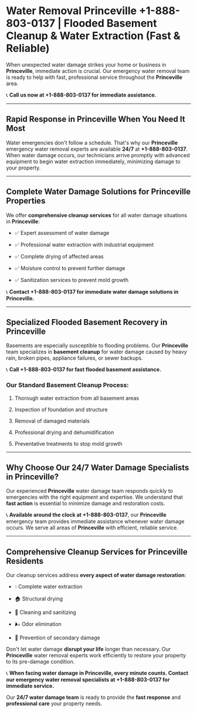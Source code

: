 # Water Removal Princeville +1-888-803-0137 | Flooded Basement Cleanup & Water Extraction (Fast & Reliable)

When unexpected water damage strikes your home or business in **Princeville**, immediate action is crucial. Our emergency water removal team is ready to help with fast, professional service throughout the **Princeville** area. 

📞 **Call us now at +1-888-803-0137 for immediate assistance.**

---

## Rapid Response in Princeville When You Need It Most

Water emergencies don't follow a schedule. That's why our **Princeville** emergency water removal experts are available **24/7** at **+1-888-803-0137**. When water damage occurs, our technicians arrive promptly with advanced equipment to begin water extraction immediately, minimizing damage to your property.

---

## Complete Water Damage Solutions for Princeville Properties

We offer **comprehensive cleanup services** for all water damage situations in **Princeville**:

- ✅ Expert assessment of water damage  
- ✅ Professional water extraction with industrial equipment  
- ✅ Complete drying of affected areas  
- ✅ Moisture control to prevent further damage  
- ✅ Sanitization services to prevent mold growth  

📞 **Contact +1-888-803-0137 for immediate water damage solutions in Princeville.**

---

## Specialized Flooded Basement Recovery in Princeville

Basements are especially susceptible to flooding problems. Our **Princeville** team specializes in **basement cleanup** for water damage caused by heavy rain, broken pipes, appliance failures, or sewer backups. 

📞 **Call +1-888-803-0137 for fast flooded basement assistance.**

### Our Standard Basement Cleanup Process:
1. Thorough water extraction from all basement areas  
2. Inspection of foundation and structure  
3. Removal of damaged materials  
4. Professional drying and dehumidification  
5. Preventative treatments to stop mold growth  

---

## Why Choose Our 24/7 Water Damage Specialists in Princeville?

Our experienced **Princeville** water damage team responds quickly to emergencies with the right equipment and expertise. We understand that **fast action** is essential to minimize damage and restoration costs.

📞 **Available around the clock at +1-888-803-0137**, our **Princeville** emergency team provides immediate assistance whenever water damage occurs. We serve all areas of **Princeville** with efficient, reliable service.

---

## Comprehensive Cleanup Services for Princeville Residents

Our cleanup services address **every aspect of water damage restoration**:

- 💧 Complete water extraction  
- 🏠 Structural drying  
- 🧼 Cleaning and sanitizing  
- 🌬️ Odor elimination  
- 🚫 Prevention of secondary damage  

Don't let water damage **disrupt your life** longer than necessary. Our **Princeville** water removal experts work efficiently to restore your property to its pre-damage condition.

📞 **When facing water damage in Princeville, every minute counts. Contact our emergency water removal specialists at +1-888-803-0137 for immediate service.**

Our **24/7 water damage team** is ready to provide the **fast response** and **professional care** your property needs.